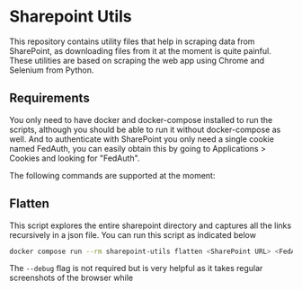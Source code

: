 # Sharepoint Utils

This repository contains utility files that help in scraping data from SharePoint, as downloading files from it at the moment is quite painful. These utilities are based on scraping the web app using Chrome and Selenium from Python. 

## Requirements
You only need to have docker and docker-compose installed to run the scripts, although you should be able to run it without docker-compose as well. And to authenticate with SharePoint you only need a single cookie named FedAuth, you can easily obtain this by going to Applications > Cookies and looking for "FedAuth".


The following commands are supported at the moment:

## Flatten
This script explores the entire sharepoint directory and captures all the links recursively in a json file. You can run this script as indicated below

```bash
docker compose run --rm sharepoint-utils flatten <SharePoint URL> <FedAuth cookie> --debug
```

The `--debug` flag is not required but is very helpful as it takes regular screenshots of the browser while